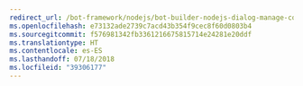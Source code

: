 ```yaml
---
redirect_url: /bot-framework/nodejs/bot-builder-nodejs-dialog-manage-conversation-flow
ms.openlocfilehash: e73132ade2739c7acd43b354f9cec8f60d0803b4
ms.sourcegitcommit: f576981342fb3361216675815714e24281e20ddf
ms.translationtype: HT
ms.contentlocale: es-ES
ms.lasthandoff: 07/18/2018
ms.locfileid: "39306177"
---
```

